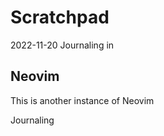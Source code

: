 # Scratchpad

2022-11-20
Journaling in

## Neovim

This is another instance of Neovim

Journaling


